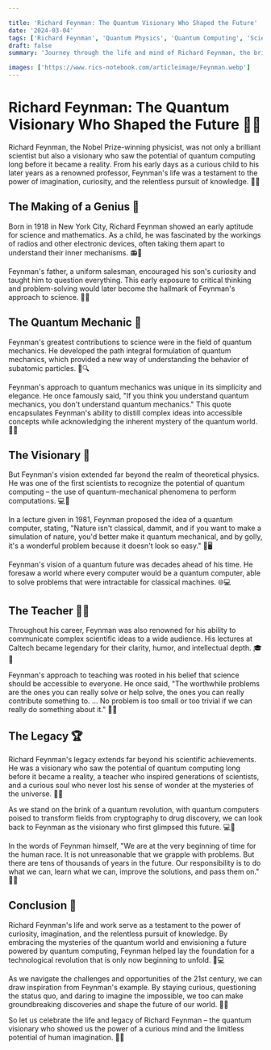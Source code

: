 ```yaml
---

title: 'Richard Feynman: The Quantum Visionary Who Shaped the Future'
date: '2024-03-04'
tags: ['Richard Feynman', 'Quantum Physics', 'Quantum Computing', 'Science', 'Innovation']
draft: false
summary: 'Journey through the life and mind of Richard Feynman, the brilliant physicist who not only revolutionized quantum mechanics but also foresaw a future where quantum computers would become the norm. Discover how Feynmans unique perspective and relentless curiosity shaped his groundbreaking contributions to science.'

images: ['https://www.rics-notebook.com/articleimage/Feynman.webp']
---
```


# Richard Feynman: The Quantum Visionary Who Shaped the Future 🌌🔭

Richard Feynman, the Nobel Prize-winning physicist, was not only a brilliant scientist but also a visionary who saw the potential of quantum computing long before it became a reality. From his early days as a curious child to his later years as a renowned professor, Feynman's life was a testament to the power of imagination, curiosity, and the relentless pursuit of knowledge. 🧠💡

## The Making of a Genius 👦

Born in 1918 in New York City, Richard Feynman showed an early aptitude for science and mathematics. As a child, he was fascinated by the workings of radios and other electronic devices, often taking them apart to understand their inner mechanisms. 📻🔧

Feynman's father, a uniform salesman, encouraged his son's curiosity and taught him to question everything. This early exposure to critical thinking and problem-solving would later become the hallmark of Feynman's approach to science. 🤔💭

## The Quantum Mechanic 🔬

Feynman's greatest contributions to science were in the field of quantum mechanics. He developed the path integral formulation of quantum mechanics, which provided a new way of understanding the behavior of subatomic particles. 🌌🔍

Feynman's approach to quantum mechanics was unique in its simplicity and elegance. He once famously said, "If you think you understand quantum mechanics, you don't understand quantum mechanics." This quote encapsulates Feynman's ability to distill complex ideas into accessible concepts while acknowledging the inherent mystery of the quantum world. 🤯💡

## The Visionary 🔮

But Feynman's vision extended far beyond the realm of theoretical physics. He was one of the first scientists to recognize the potential of quantum computing – the use of quantum-mechanical phenomena to perform computations. 💻🌌

In a lecture given in 1981, Feynman proposed the idea of a quantum computer, stating, "Nature isn't classical, dammit, and if you want to make a simulation of nature, you'd better make it quantum mechanical, and by golly, it's a wonderful problem because it doesn't look so easy." 🌿🖥️

Feynman's vision of a quantum future was decades ahead of his time. He foresaw a world where every computer would be a quantum computer, able to solve problems that were intractable for classical machines. 🌐💻

## The Teacher 👨‍🏫

Throughout his career, Feynman was also renowned for his ability to communicate complex scientific ideas to a wide audience. His lectures at Caltech became legendary for their clarity, humor, and intellectual depth. 🎓💬

Feynman's approach to teaching was rooted in his belief that science should be accessible to everyone. He once said, "The worthwhile problems are the ones you can really solve or help solve, the ones you can really contribute something to. ... No problem is too small or too trivial if we can really do something about it." 🌟💡

## The Legacy 🏆

Richard Feynman's legacy extends far beyond his scientific achievements. He was a visionary who saw the potential of quantum computing long before it became a reality, a teacher who inspired generations of scientists, and a curious soul who never lost his sense of wonder at the mysteries of the universe. 🌌🔭

As we stand on the brink of a quantum revolution, with quantum computers poised to transform fields from cryptography to drug discovery, we can look back to Feynman as the visionary who first glimpsed this future. 💻🔮

In the words of Feynman himself, "We are at the very beginning of time for the human race. It is not unreasonable that we grapple with problems. But there are tens of thousands of years in the future. Our responsibility is to do what we can, learn what we can, improve the solutions, and pass them on." 🌅💡

## Conclusion 💭

Richard Feynman's life and work serve as a testament to the power of curiosity, imagination, and the relentless pursuit of knowledge. By embracing the mysteries of the quantum world and envisioning a future powered by quantum computing, Feynman helped lay the foundation for a technological revolution that is only now beginning to unfold. 🚀💻

As we navigate the challenges and opportunities of the 21st century, we can draw inspiration from Feynman's example. By staying curious, questioning the status quo, and daring to imagine the impossible, we too can make groundbreaking discoveries and shape the future of our world. 🌟💡

So let us celebrate the life and legacy of Richard Feynman – the quantum visionary who showed us the power of a curious mind and the limitless potential of human imagination. 🙌🌌
